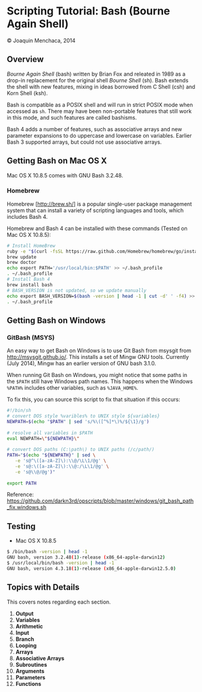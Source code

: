 # Scripting Tutorial: Bash (Bourne Again Shell)

© Joaquin Menchaca, 2014

## Overview

*Bourne Again Shell* (bash) written by Brian Fox and releated in 1989 as a drop-in replacement for the original shell *Bourne Shell* (sh).  Bash extends the shell with new features, mixing in ideas borrowed from C Shell (csh) and Korn Shell (ksh).

Bash is compatible as a POSIX shell and will run in strict POSIX mode when accessed as ```sh```.  There may have been non-portable features that still work in this mode, and such features are called bashisms.

Bash 4 adds a number of features, such as associative arrays and new parameter expansions to do uppercase and lowercase on variables.  Earlier Bash 3 supported arrays, but could not use associative arrays.

## Getting Bash on Mac OS X

Mac OS X 10.8.5 comes with GNU Bash 3.2.48.

### Homebrew

Homebrew [http://brew.sh/] is a popular single-user package management system that can install a variety of scripting languages and tools, which includes Bash 4.

Homebrew and Bash 4 can be installed with these commands (Tested on Mac OS X 10.8.5):

```bash
# Install HomeBrew
ruby -e "$(curl -fsSL https://raw.github.com/Homebrew/homebrew/go/install)"
brew update
brew doctor
echo export PATH='/usr/local/bin:$PATH' >> ~/.bash_profile
. ~/.bash_profile
# Install Bash 4
brew install bash
# BASH_VERSION is not updated, so we update manually
echo export BASH_VERSION=$(bash -version | head -1 | cut -d' ' -f4) >> ~/.bash_profile
. ~/.bash_profile
```

## Getting Bash on Windows

### GitBash (MSYS)

An easy way to get Bash on Windows is to use Git Bash from msysgit from http://msysgit.github.io/.  This installs a set of Mingw GNU tools.  Currently (July 2014), Mingw has an earlier version of GNU bash 3.1.0.

When running Git Bash on Windows, you might notice that some paths in the ```$PATH``` still have Windows path names.  This happens when the Windows ```%PATH%``` includes other variables, such as ```%JAVA_HOME%```.  

To fix this, you can source this script to fix that situation if this occurs:

```bash
#!/bin/sh
# convert DOS style %varibles% to UNIX style ${variables}
NEWPATH=$(echo "$PATH" | sed 's/%\([^%]*\)%/${\1}/g')
 
# resolve all variables in $PATH
eval NEWPATH=\"${NEWPATH}\"
 
# convert DOS paths (C:\path\) to UNIX paths (/c/path/)
PATH="$(echo "${NEWPATH}" | sed \
   -e 's@^\([a-zA-Z]\):\\@/\L\1/@g' \
   -e 's@:\([a-zA-Z]\):\\@:/\L\1/@g' \
   -e 's@\\@/@g')"
 
export PATH
```
Reference: https://github.com/darkn3rd/opscripts/blob/master/windows/git_bash_path_fix.windows.sh

## Testing

* Mac OS X 10.8.5

```bash
$ /bin/bash -version | head -1
GNU bash, version 3.2.48(1)-release (x86_64-apple-darwin12)
$ /usr/local/bin/bash -version | head -1
GNU bash, version 4.3.18(1)-release (x86_64-apple-darwin12.5.0)
```

## Topics with Details 

This covers notes regarding each section.

1. **Output**
2. **Variables**
3. **Arithmetic**
4. **Input**
5. **Branch**
6. **Looping**
7. **Arrays**
8. **Associative Arrays**
9. **Subroutines** 
10. **Arguments**
11. **Parameters**
12. **Functions**
